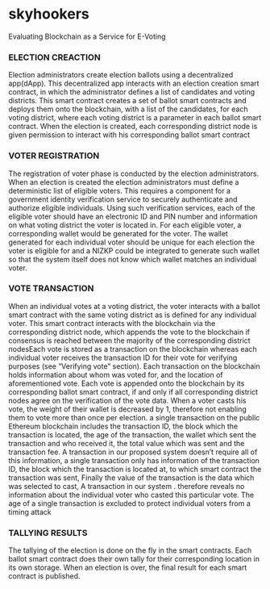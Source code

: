 # skyhookers
Evaluating Blockchain as a Service for E-Voting
<h3>ELECTION CREACTION</h3> Election administrators create election ballots using a decentralized app(dApp). This decentralized app interacts with an election creation smart
 contract, in which the administrator defines a list of candidates and voting districts. This smart contract creates a set of ballot smart contracts and deploys them onto the
 blockchain, with a list of the candidates, for each voting district, where each voting district is a parameter in each ballot smart contract. When the election is created,
 each corresponding district node is given permission to interact with his corresponding ballot smart contract

<h3>VOTER REGISTRATION</h3> The registration of voter phase is
conducted by the election administrators. When an election is created the election administrators must define
a deterministic list of eligible voters. This requires a
component for a government identity verification service
to securely authenticate and authorize eligible individuals. Using such verification services, each of the eligible
voter should have an electronic ID and PIN number and
information on what voting district the voter is located
in. For each eligible voter, a corresponding wallet would
be generated for the voter. The wallet generated for each
individual voter should be unique for each election the
voter is eligible for and a NIZKP could be integrated to
generate such wallet so that the system itself does not
know which wallet matches an individual voter.

<h3>VOTE TRANSACTION</h3> When an individual votes at a voting
district, the voter interacts with a ballot smart contract
with the same voting district as is defined for any
individual voter. This smart contract interacts with the
blockchain via the corresponding district node, which appends the vote to the blockchain if consensus is reached
between the majority of the corresponding district nodesEach vote is stored as a transaction on the blockchain
whereas each individual voter receives the transaction
ID for their vote for verifying purposes (see “Verifying
vote” section). Each transaction on the blockchain holds
information about whom was voted for, and the location
of aforementioned vote. Each vote is appended onto the
blockchain by its corresponding ballot smart contract, if
and only if all corresponding district nodes agree on the
verification of the vote data. When a voter casts his vote,
the weight of their wallet is decreased by 1, therefore
not enabling them to vote more than once per election. a single transaction on the
public Ethereum blockchain includes the transaction ID,
the block which the transaction is located, the age of
the transaction, the wallet which sent the transaction
and who received it, the total value which was sent
and the transaction fee. A transaction in our proposed
system doesn’t require all of this information, a single
transaction only has information of the transaction ID,
the block which the transaction is located at, to which
smart contract the transaction was sent, Finally the value of the transaction is the data
which was selected to cast, A transaction in our system . therefore
reveals no information about the individual voter who
casted this particular vote. The age of a single transaction
is excluded to protect individual voters from a timing
attack

<h3>TALLYING RESULTS</h3> The tallying of the election is done on
the fly in the smart contracts. Each ballot smart contract
does their own tally for their corresponding location in
its own storage. When an election is over, the final result
for each smart contract is published.
